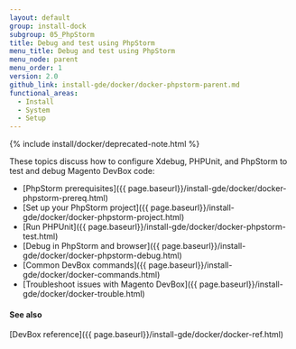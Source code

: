 ```yaml
---
layout: default
group: install-dock
subgroup: 05_PhpStorm
title: Debug and test using PhpStorm
menu_title: Debug and test using PhpStorm
menu_node: parent
menu_order: 1
version: 2.0
github_link: install-gde/docker/docker-phpstorm-parent.md
functional_areas:
  - Install
  - System
  - Setup
---
```


{% include install/docker/deprecated-note.html %}

These topics discuss how to configure Xdebug, PHPUnit, and PhpStorm to test and debug Magento DevBox code:

*	[PhpStorm prerequisites]({{ page.baseurl}}/install-gde/docker/docker-phpstorm-prereq.html)
*	[Set up your PhpStorm project]({{ page.baseurl}}/install-gde/docker/docker-phpstorm-project.html)
*	[Run PHPUnit]({{ page.baseurl}}/install-gde/docker/docker-phpstorm-test.html)
*	[Debug in PhpStorm and browser]({{ page.baseurl}}/install-gde/docker/docker-phpstorm-debug.html)
*	[Common DevBox commands]({{ page.baseurl}}/install-gde/docker/docker-commands.html)
*	[Troubleshoot issues with Magento DevBox]({{ page.baseurl}}/install-gde/docker/docker-trouble.html)

#### See also
[DevBox reference]({{ page.baseurl}}/install-gde/docker/docker-ref.html)
